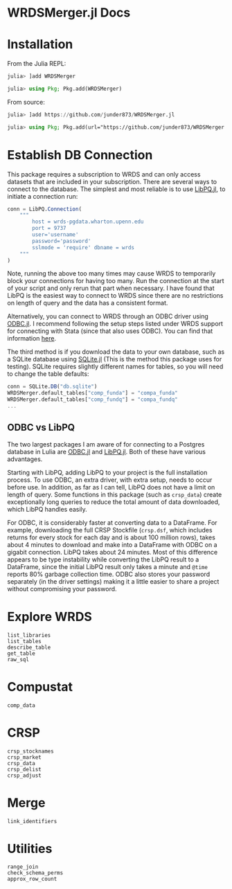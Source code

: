 # WRDSMerger.jl Docs

# Installation
From the Julia REPL:
```julia
julia> ]add WRDSMerger
```

```julia
julia> using Pkg; Pkg.add(WRDSMerger)
```

From source:
```julia
julia> ]add https://github.com/junder873/WRDSMerger.jl
```

```julia
julia> using Pkg; Pkg.add(url="https://github.com/junder873/WRDSMerger.jl")
```

# Establish DB Connection
This package requires a subscription to WRDS and can only access datasets that are included in your subscription. There are several ways to connect to the database. The simplest and most reliable is to use [LibPQ.jl](https://github.com/invenia/LibPQ.jl), to initiate a connection run:

```julia
conn = LibPQ.Connection(
    """
        host = wrds-pgdata.wharton.upenn.edu 
        port = 9737
        user='username' 
        password='password'
        sslmode = 'require' dbname = wrds
    """
)
```

Note, running the above too many times may cause WRDS to temporarily block your connections for having too many. Run the connection at the start of your script and only rerun that part when necessary. I have found that LibPQ is the easiest way to connect to WRDS since there are no restrictions on length of query and the data has a consistent format.

Alternatively, you can connect to WRDS through an ODBC driver using [ODBC.jl](https://github.com/JuliaDatabases/ODBC.jl). I recommend following the setup steps listed under WRDS support for connecting with Stata (since that also uses ODBC). You can find that information [here](https://wrds-www.wharton.upenn.edu/pages/support/programming-wrds/programming-stata/stata-from-your-computer/).

The third method is if you download the data to your own database, such as a SQLite database using [SQLite.jl](https://github.com/JuliaDatabases/SQLite.jl) (This is the method this package uses for testing). SQLite requires slightly different names for tables, so you will need to change the table defaults:

```julia
conn = SQLite.DB("db.sqlite")
WRDSMerger.default_tables["comp_funda"] = "compa_funda"
WRDSMerger.default_tables["comp_fundq"] = "compa_fundq"
...
```

## ODBC vs LibPQ

The two largest packages I am aware of for connecting to a Postgres database in Lulia are [ODBC.jl](https://github.com/JuliaDatabases/ODBC.jl) and [LibPQ.jl](https://github.com/invenia/LibPQ.jl). Both of these have various advantages.

Starting with LibPQ, adding LibPQ to your project is the full installation process. To use ODBC, an extra driver, with extra setup, needs to occur before use. In addition, as far as I can tell, LibPQ does not have a limit on length of query. Some functions in this package (such as `crsp_data`) create exceptionally long queries to reduce the total amount of data downloaded, which LibPQ handles easily.

For ODBC, it is considerably faster at converting data to a DataFrame. For example, downloading the full CRSP Stockfile (`crsp.dsf`, which includes returns for every stock for each day and is about 100 million rows), takes about 4 minutes to download and make into a DataFrame with ODBC on a gigabit connection. LibPQ takes about 24 minutes. Most of this difference appears to be type instability while converting the LibPQ result to a DataFrame, since the initial LibPQ result only takes a minute and `@time` reports 80% garbage collection time. ODBC also stores your password separately (in the driver settings) making it a little easier to share a project without compromising your password.

# Explore WRDS
```@docs
list_libraries
list_tables
describe_table
get_table
raw_sql
```


# Compustat
```@docs
comp_data
```

# CRSP
```@docs
crsp_stocknames
crsp_market
crsp_data
crsp_delist
crsp_adjust
```

# Merge
```@docs
link_identifiers
```

# Utilities
```@docs
range_join
check_schema_perms
approx_row_count
```
